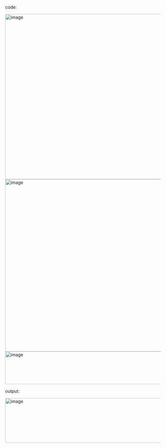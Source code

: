 code:

<img width="647" height="535" alt="image" src="https://github.com/user-attachments/assets/f9486316-9ef7-494c-ab1e-9372fc9e2394" />
<img width="753" height="558" alt="image" src="https://github.com/user-attachments/assets/e7dab525-d34d-4faa-9a5b-002c562cfb46" />
<img width="686" height="106" alt="image" src="https://github.com/user-attachments/assets/9d53897d-fc09-4d23-9ea6-0efa42ee6655" />


output:


<img width="731" height="145" alt="image" src="https://github.com/user-attachments/assets/33f65668-8e1a-40fa-be37-473e2db2a364" />
